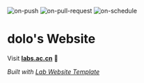 
  ![on-push](../../actions/workflows/on-push.yaml/badge.svg)
  ![on-pull-request](../../actions/workflows/on-pull-request.yaml/badge.svg)
  ![on-schedule](../../actions/workflows/on-schedule.yaml/badge.svg)

  # dolo's Website

  Visit **[labs.ac.cn](http://labs.ac.cn)** 🚀

  _Built with [Lab Website Template](https://greene-lab.gitbook.io/lab-website-template-docs)_
